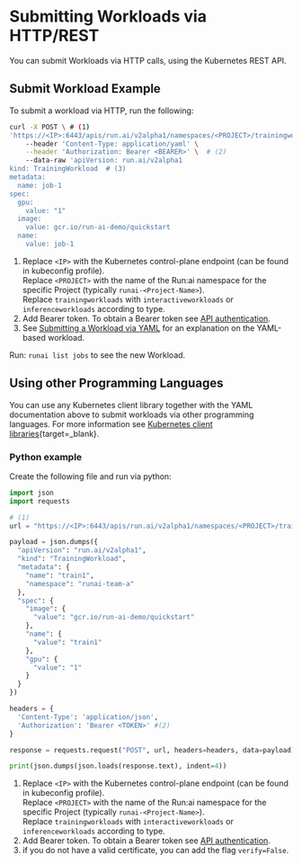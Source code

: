 
# Submitting Workloads via HTTP/REST

You can submit Workloads via HTTP calls, using the Kubernetes REST API.

## Submit Workload Example

To submit a workload via HTTP, run the following:

``` bash 
curl -X POST \ # (1) 
'https://<IP>:6443/apis/run.ai/v2alpha1/namespaces/<PROJECT>/trainingworkloads' \ 
    --header 'Content-Type: application/yaml' \
    --header 'Authorization: Bearer <BEARER>' \  # (2) 
    --data-raw 'apiVersion: run.ai/v2alpha1
kind: TrainingWorkload  # (3)
metadata:
  name: job-1    
spec:
  gpu:
    value: "1"
  image:
    value: gcr.io/run-ai-demo/quickstart
  name:
    value: job-1  
```

1. Replace `<IP>` with the Kubernetes control-plane endpoint (can be found in kubeconfig profile). <br> Replace `<PROJECT>` with the name of the Run:ai namespace for the specific Project (typically `runai-<Project-Name>`). <br> Replace `trainingworkloads` with `interactiveworkloads` or `inferenceworkloads` according to type.
2. Add Bearer token. To obtain a Bearer token see [API authentication](../rest-auth.md).
3. See [Submitting a Workload via YAML](submit-yaml.md) for an explanation on the YAML-based workload.

Run: `runai list jobs` to see the new Workload.


## Using other Programming Languages

You can use any Kubernetes client library together with the YAML documentation above to submit workloads via other programming languages. For more information see [Kubernetes client libraries](https://kubernetes.io/docs/reference/using-api/client-libraries/){target=_blank}.

### Python example

Create the following file and run via python:

``` python title="create-train.py"
import json
import requests

# (1)
url = "https://<IP>:6443/apis/run.ai/v2alpha1/namespaces/<PROJECT>/trainingworkloads"

payload = json.dumps({
  "apiVersion": "run.ai/v2alpha1",
  "kind": "TrainingWorkload",
  "metadata": {
    "name": "train1",
    "namespace": "runai-team-a"
  },
  "spec": {
    "image": {
      "value": "gcr.io/run-ai-demo/quickstart"
    },
    "name": {
      "value": "train1"
    },
    "gpu": {
      "value": "1"
    }
  }
})

headers = {
  'Content-Type': 'application/json',
  'Authorization': 'Bearer <TOKEN>' #(2)
}

response = requests.request("POST", url, headers=headers, data=payload) # (3)

print(json.dumps(json.loads(response.text), indent=4))
```

1. Replace `<IP>` with the Kubernetes control-plane endpoint (can be found in kubeconfig profile). <br> Replace `<PROJECT>` with the name of the Run:ai namespace for the specific Project (typically `runai-<Project-Name>`). <br> Replace `trainingworkloads` with `interactiveworkloads` or `inferenceworkloads` according to type.
2. Add Bearer token. To obtain a Bearer token see [API authentication](../rest-auth.md).
3. if you do not have a valid certificate, you can add the flag `verify=False`.

